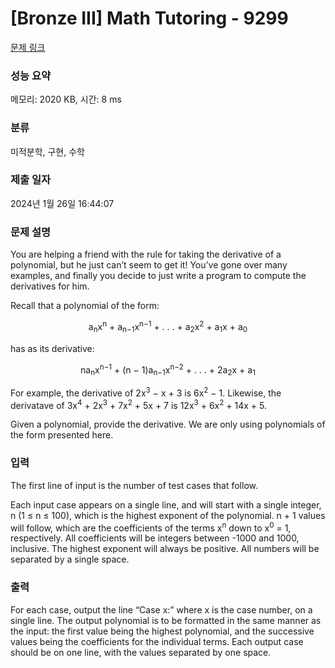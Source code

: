 # [Bronze III] Math Tutoring - 9299 

[문제 링크](https://www.acmicpc.net/problem/9299) 

### 성능 요약

메모리: 2020 KB, 시간: 8 ms

### 분류

미적분학, 구현, 수학

### 제출 일자

2024년 1월 26일 16:44:07

### 문제 설명

<p>You are helping a friend with the rule for taking the derivative of a polynomial, but he just can’t seem to get it! You’ve gone over many examples, and finally you decide to just write a program to compute the derivatives for him.</p>

<p>Recall that a polynomial of the form:</p>

<p style="text-align: center;">a<sub>n</sub>x<sup>n</sup> + a<sub>n−1</sub>x<sup>n−1</sup> + . . . + a<sub>2</sub>x<sup>2</sup> + a<sub>1</sub>x + a<sub>0</sub></p>

<p>has as its derivative:</p>

<p style="text-align: center;">na<sub>n</sub>x<sup>n−1</sup> + (n − 1)a<sub>n−1</sub>x<sup>n−2</sup> + . . . + 2a<sub>2</sub>x + a<sub>1</sub></p>

<p>For example, the derivative of 2x<sup>3</sup> − x + 3 is 6x<sup>2</sup> − 1. Likewise, the derivatave of 3x<sup>4</sup> + 2x<sup>3</sup> + 7x<sup>2</sup> + 5x + 7 is 12x<sup>3</sup> + 6x<sup>2</sup> + 14x + 5.</p>

<p>Given a polynomial, provide the derivative. We are only using polynomials of the form presented here.</p>

### 입력 

 <p>The first line of input is the number of test cases that follow.</p>

<p>Each input case appears on a single line, and will start with a single integer, n (1 ≤ n ≤ 100), which is the highest exponent of the polynomial. n + 1 values will follow, which are the coefficients of the terms x<sup>n</sup> down to x<sup>0</sup> = 1, respectively. All coefficients will be integers between -1000 and 1000, inclusive. The highest exponent will always be positive. All numbers will be separated by a single space.</p>

### 출력 

 <p>For each case, output the line “Case x:” where x is the case number, on a single line. The output polynomial is to be formatted in the same manner as the input: the first value being the highest polynomial, and the successive values being the coefficients for the individual terms. Each output case should be on one line, with the values separated by one space.</p>

